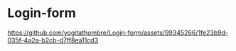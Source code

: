 # Login-form
https://github.com/yogitathombre/Login-form/assets/99345266/1fe23b9d-035f-4a2a-b2cb-d7ff8ea11cd3
